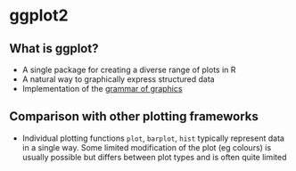 # ggplot2

## What is ggplot?

- A single package for creating a diverse range of plots in R
- A natural way to graphically express structured data
- Implementation of the [grammar of graphics](http://vita.had.co.nz/papers/layered-grammar.pdf)

## Comparison with other plotting frameworks

- Individual plotting functions `plot`, `barplot`, `hist` typically represent data in a single way.  Some limited modification of the plot (eg colours) is usually possible but differs between plot types and is often quite limited

